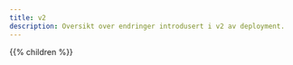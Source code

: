 ```yaml
---
title: v2
description: Oversikt over endringer introdusert i v2 av deployment.
---
```


{{% children %}}